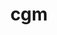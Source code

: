 ---
title: "cgm"
layout: cache
categories: [package, develop-2023-05-18]
meta: {"versions": ["16.0"], "compilers": ["gcc@=7.3.1"], "oss": ["amzn2"], "platforms": ["linux"], "targets": ["aarch64", "neoverse_n1", "x86_64_v3"], "stacks": ["aws-ahug", "aws-ahug-aarch64", "root"], "num_specs": 3, "num_specs_by_stack": {"aws-ahug-aarch64": 2, "root": 3, "aws-ahug": 1}}
spec_details: [{"hash": "mwyozlsbmnghpuihizkuqbydd7yysxfq", "compiler": "gcc@=7.3.1", "versions": ["16.0"], "os": "amzn2", "platform": "linux", "target": "aarch64", "variants": ["build_system=autotools", "~debug", "+mpi", "~oce", "~shared"], "stacks": ["aws-ahug-aarch64", "root"], "size": "-", "tarball": "https://binaries.spack.io/releases/develop-2023-05-18/build_cache/linux-amzn2-aarch64/gcc-7.3.1/cgm-16.0/linux-amzn2-aarch64-gcc-7.3.1-cgm-16.0-mwyozlsbmnghpuihizkuqbydd7yysxfq.spack"}, {"hash": "jsud4lwntiyy32372diemuqibq7mb4yp", "compiler": "gcc@=7.3.1", "versions": ["16.0"], "os": "amzn2", "platform": "linux", "target": "neoverse_n1", "variants": ["build_system=autotools", "~debug", "+mpi", "~oce", "~shared"], "stacks": ["aws-ahug-aarch64", "root"], "size": "-", "tarball": "https://binaries.spack.io/releases/develop-2023-05-18/build_cache/linux-amzn2-neoverse_n1/gcc-7.3.1/cgm-16.0/linux-amzn2-neoverse_n1-gcc-7.3.1-cgm-16.0-jsud4lwntiyy32372diemuqibq7mb4yp.spack"}, {"hash": "53nkc3oyy7cvfcyviczlqpm472scibto", "compiler": "gcc@=7.3.1", "versions": ["16.0"], "os": "amzn2", "platform": "linux", "target": "x86_64_v3", "variants": ["build_system=autotools", "~debug", "+mpi", "~oce", "~shared"], "stacks": ["aws-ahug", "root"], "size": "-", "tarball": "https://binaries.spack.io/releases/develop-2023-05-18/build_cache/linux-amzn2-x86_64_v3/gcc-7.3.1/cgm-16.0/linux-amzn2-x86_64_v3-gcc-7.3.1-cgm-16.0-53nkc3oyy7cvfcyviczlqpm472scibto.spack"}]
---